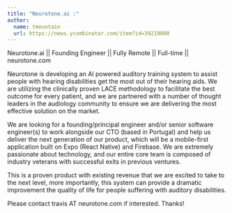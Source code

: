 ```yaml
---
title: "Neurotone.ai :"
author:
  name: tmountain
  url: https://news.ycombinator.com/item?id=39219000
---
```

Neurotone.ai || Founding Engineer || Fully Remote || Full-time || neurotone.com

Neurotone is developing an AI powered auditory training system to assist people with hearing disabilities get the most out of their hearing aids. We are utilizing the clinically proven LACE methodology to facilitate the best outcome for every patient, and we are partnered with a number of thought leaders in the audiology community to ensure we are delivering the most effective solution on the market.

We are looking for a founding&#x2F;principal engineer and&#x2F;or senior software engineer(s) to work alongside our CTO (based in Portugal) and help us deliver the next generation of our product, which will be a mobile-first application built on Expo (React Native) and Firebase. We are extremely passionate about technology, and our entire core team is composed of industry veterans with successful exits in previous ventures.

This is a proven product with existing revenue that we are excited to take to the next level, more importantly, this system can provide a dramatic improvement the quality of life for people suffering with auditory disabilities.

Please contact travis AT neurotone.com if interested. Thanks!
